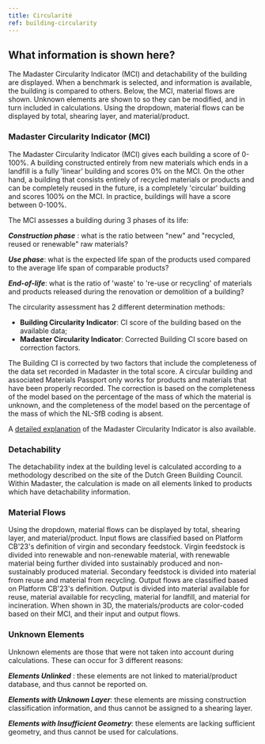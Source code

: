 ```yaml
---
title: Circularité
ref: building-circularity
---
```


## What information is shown here? 
The Madaster Circularity Indicator (MCI) and detachability of the building are displayed. When a benchmark is selected, and information is available, the building is compared to others. Below, the MCI, material flows are shown. Unknown elements are shown to so they can be modified, and in turn included in calculations. Using the dropdown, material flows can be displayed by total, shearing layer, and material/product. 
 
### Madaster Circularity Indicator (MCI) 
The Madaster Circularity Indicator (MCI) gives each building a score of 0-100%. A building constructed entirely from new materials which ends in a landfill is a fully 'linear' building and scores 0% on the MCI. On the other hand, a building that consists entirely of recycled materials or products and can be completely reused in the future, is a completely 'circular' building and scores 100% on the MCI. In practice, buildings will have a score between 0-100%. 
 
The MCI assesses a building during 3 phases of its life: 
 
__*Construction phase*__ : what is the ratio between "new" and "recycled, reused or renewable" raw materials? 
 
__*Use phase*__: what is the expected life span of the products used compared to the average life span of comparable products? 
 
__*End-of-life*__: what is the ratio of 'waste' to 're-use or recycling' of materials and products released during the renovation or demolition of a building? 
 
The circularity assessment has 2 different determination methods: 
 
- **Building Circularity Indicator**: CI score of the building based on the available data; 
- **Madaster Circularity Indicator**: Corrected Building CI score based on correction factors. 
 
The Building CI is corrected by two factors that include the completeness of the data set recorded in Madaster in the total score. A circular building and associated Materials Passport only works for products and materials that have been properly recorded. The correction is based on the completeness of the model based on the percentage of the mass of which the material is unknown, and the completeness of the model based on the percentage of the mass of which the NL-SfB coding is absent. 
 
A <a href="/files/en/Madaster - Circularity Indicator explained.pdf" target="_blank">detailed explanation</a> of the Madaster Circularity Indicator is also available. 
 
### Detachability 
The detachability index at the building level is calculated according to a methodology described on the site of the Dutch Green Building Council. 
Within Madaster, the calculation is made on all elements linked to products which have detachability information. 
 
### Material Flows 
Using the dropdown, material flows can be displayed by total, shearing layer, and material/product. Input flows are classified based on Platform CB'23's definition of virgin and secondary feedstock. Virgin feedstock is divided into renewable and non-renewable material, with renewable material being further divided into sustainably produced and non-sustainably produced material. Secondary feedstock is divided into material from reuse and material from recycling. Output flows are classified based on Platform CB'23's definition. Output is divided into material available for reuse, material available for recycling, material for landfill, and material for incineration. When shown in 3D, the materials/products are color-coded based on their MCI, and their input and output flows. 
 
### Unknown Elements 
Unknown elements are those that were not taken into account during calculations. These can occur for 3 different reasons: 
 
__*Elements Unlinked*__ : these elements are not linked to material/product database, and thus cannot be reported on. 
 
__*Elements with Unknown Layer*__: these elements are missing construction classification information, and thus cannot be assigned to a shearing layer. 
 
__*Elements with Insufficient Geometry*__: these elements are lacking sufficient geometry, and thus cannot be used for calculations. 
